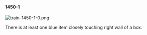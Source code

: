 #### 1450-1
![train-1450-1-0.png](https://github.com/lil-lab/nlvr/raw/master/nlvr/train/images/20/train-1450-1-0.png "train-1450-1-0.png")

There is at least one blue item closely touching right wall of a box.